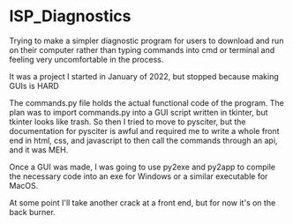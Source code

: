# ISP_Diagnostics

Trying to make a simpler diagnostic program for users to download and run on their computer rather than typing commands into cmd or terminal and feeling very uncomfortable in the process.

It was a project I started in January of 2022, but stopped because making GUIs is HARD

The commands.py file holds the actual functional code of the program.
The plan was to import commands.py into a GUI script written in tkinter, but tkinter looks like trash.
So then I tried to move to pysciter, but the documentation for pysciter is awful and required me to write a whole front end in html, css, and javascript to then call the commands through an api, and it was MEH.

Once a GUI was made, I was going to use py2exe and py2app to compile the necessary code into an exe for Windows or a similar executable for MacOS.

At some point I'll take another crack at a front end, but for now it's on the back burner.